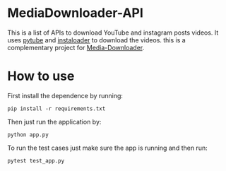 # MediaDownloader-API
This is a list of APIs to download YouTube and instagram posts videos. It uses [pytube](https://github.com/pytube/pytube) and [instaloader](https://github.com/instaloader/instaloader) to download the videos. this is a complementary project for [Media-Downloader](https://github.com/Atturu/Media-Downloader).

# How to use

First install the dependence by running:
```commandline
pip install -r requirements.txt
```
Then just run the application by:
```commandline
python app.py  
```
To run the test cases just make sure the app is running and then run:
```commandline
pytest test_app.py
```


